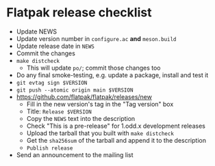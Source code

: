 Flatpak release checklist
=========================

* Update NEWS
* Update version number in `configure.ac` **and** `meson.build`
* Update release date in `NEWS`
* Commit the changes
* `make distcheck`
    * This will update `po/`; commit those changes too
* Do any final smoke-testing, e.g. update a package, install and test it
* `git evtag sign $VERSION`
* `git push --atomic origin main $VERSION`
* https://github.com/flatpak/flatpak/releases/new
    * Fill in the new version's tag in the "Tag version" box
    * Title: `Release $VERSION`
    * Copy the `NEWS` text into the description
    * Check "This is a pre-release" for 1.odd.x development releases
    * Upload the tarball that you built with `make distcheck`
    * Get the `sha256sum` of the tarball and append it to the description
    * `Publish release`
* Send an announcement to the mailing list
